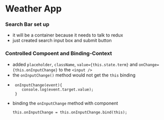 # Weather App 

### Search Bar set up
   - it will be a container because it needs to talk to redux
   - just created search input box and submit button

### Controlled Compoent and Binding-Context
   - added `placeholder`, `className`, `value={this.state.term}` and `onChange={this.onInputChange}` to the `<input />`
   - the `onInputChange()` method would not get the `this` binding
   - ```
      onInputChange(event){
         console.log(event.target.value);
      }
      ```
   - binding the `onInputChange` method with component
      ```
      this.onInputChange = this.onInputChange.bind(this);
      ```